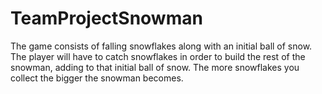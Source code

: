 # TeamProjectSnowman
The game consists of falling snowflakes along with an initial ball of snow. The player will have to catch snowflakes in order to build the rest of the snowman, adding to that initial ball of snow. The more snowflakes you collect the bigger the snowman becomes.
